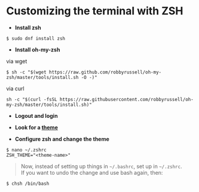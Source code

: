 # Customizing the terminal with ZSH

- **Install zsh**
```
$ sudo dnf install zsh
```

- **Install oh-my-zsh**

via wget
```
$ sh -c "$(wget https://raw.github.com/robbyrussell/oh-my-zsh/master/tools/install.sh -O -)"
```
via curl
```
sh -c "$(curl -fsSL https://raw.githubusercontent.com/robbyrussell/oh-my-zsh/master/tools/install.sh)"
```

- **Logout and login**

- **Look for a [theme](https://github.com/robbyrussell/oh-my-zsh/wiki/themes)**

- **Configure zsh and change the theme**
```
$ nano ~/.zshrc
ZSH_THEME="<theme-name>"
```

> Now, instead of setting up things in `~/.bashrc`, set up in `~/.zshrc`.<br />
> If you want to undo the change and use bash again, then:
```
$ chsh /bin/bash
```

